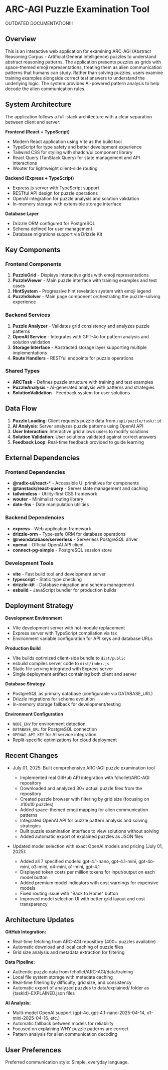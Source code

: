 # ARC-AGI Puzzle Examination Tool
OUTDATED DOCUMENTATION!!!
## Overview

This is an interactive web application for examining ARC-AGI (Abstract Reasoning Corpus - Artificial General Intelligence) puzzles to understand abstract reasoning patterns. The application presents puzzles as grids with space-themed emoji representations, treating them as alien communication patterns that humans can study. Rather than solving puzzles, users examine training examples alongside correct test answers to understand the underlying logic. The system provides AI-powered pattern analysis to help decode the alien communication rules.

## System Architecture

The application follows a full-stack architecture with a clear separation between client and server:

**Frontend (React + TypeScript)**
- Modern React application using Vite as the build tool
- TypeScript for type safety and better development experience
- Tailwind CSS for styling with shadcn/ui component library
- React Query (TanStack Query) for state management and API interactions
- Wouter for lightweight client-side routing

**Backend (Express + TypeScript)**
- Express.js server with TypeScript support
- RESTful API design for puzzle operations
- OpenAI integration for puzzle analysis and solution validation
- In-memory storage with extensible storage interface

**Database Layer**
- Drizzle ORM configured for PostgreSQL
- Schema defined for user management
- Database migrations support via Drizzle Kit

## Key Components

### Frontend Components

1. **PuzzleGrid** - Displays interactive grids with emoji representations
2. **PuzzleViewer** - Main puzzle interface with training examples and test cases  
3. **HintSystem** - Progressive hint revelation system with emoji legend
4. **PuzzleSolver** - Main page component orchestrating the puzzle-solving experience

### Backend Services

1. **Puzzle Analyzer** - Validates grid consistency and analyzes puzzle patterns
2. **OpenAI Service** - Integrates with GPT-4o for pattern analysis and solution validation
3. **Storage Interface** - Abstracted storage layer supporting multiple implementations
4. **Route Handlers** - RESTful endpoints for puzzle operations

### Shared Types

- **ARCTask** - Defines puzzle structure with training and test examples
- **PuzzleAnalysis** - AI-generated analysis with patterns and strategies
- **SolutionValidation** - Feedback system for user solutions

## Data Flow

1. **Puzzle Loading**: Client requests puzzle data from `/api/puzzle/task/:id`
2. **AI Analysis**: Server analyzes puzzle patterns using OpenAI API
3. **User Interaction**: Interactive grid allows users to modify solutions
4. **Solution Validation**: User solutions validated against correct answers
5. **Feedback Loop**: Real-time feedback provided to guide learning

## External Dependencies

### Frontend Dependencies
- **@radix-ui/react-*** - Accessible UI primitives for components
- **@tanstack/react-query** - Server state management and caching
- **tailwindcss** - Utility-first CSS framework
- **wouter** - Minimalist routing library
- **date-fns** - Date manipulation utilities

### Backend Dependencies
- **express** - Web application framework
- **drizzle-orm** - Type-safe ORM for database operations
- **@neondatabase/serverless** - Serverless PostgreSQL driver
- **openai** - Official OpenAI API client
- **connect-pg-simple** - PostgreSQL session store

### Development Tools
- **vite** - Fast build tool and development server
- **typescript** - Static type checking
- **drizzle-kit** - Database migration and schema management
- **esbuild** - JavaScript bundler for production builds

## Deployment Strategy

**Development Environment**
- Vite development server with hot module replacement
- Express server with TypeScript compilation via tsx
- Environment variable configuration for API keys and database URLs

**Production Build**
- Vite builds optimized client-side bundle to `dist/public`
- esbuild compiles server code to `dist/index.js`
- Static file serving integrated with Express server
- Single deployment artifact containing both client and server

**Database Strategy**
- PostgreSQL as primary database (configurable via DATABASE_URL)
- Drizzle migrations for schema evolution
- In-memory storage fallback for development/testing

**Environment Configuration**
- `NODE_ENV` for environment detection
- `DATABASE_URL` for PostgreSQL connection
- `OPENAI_API_KEY` for AI service integration
- Replit-specific optimizations for cloud deployment

## Recent Changes

- July 01, 2025: Built comprehensive ARC-AGI puzzle examination tool
  - Implemented real GitHub API integration with fchollet/ARC-AGI repository
  - Downloaded and analyzed 30+ actual puzzle files from the repository
  - Created puzzle browser with filtering by grid size (focusing on ≤10x10 puzzles)
  - Added space-themed emoji mapping for alien communication patterns
  - Integrated OpenAI API for puzzle pattern analysis and solving strategies
  - Built puzzle examination interface to view solutions without solving
  - Added automatic export of explained puzzles as JSON files

- Updated model selection with exact OpenAI models and pricing (July 01, 2025):
  - Added all 7 specified models: gpt-4.1-nano, gpt-4.1-mini, gpt-4o-mini, o3-mini, o4-mini, o1-mini, gpt-4.1
  - Displayed token costs per million tokens for input/output on each model button
  - Added premium model indicators with cost warnings for expensive models
  - Fixed routing issue with "Back to Home" button
  - Improved model selection UI with better grid layout and cost transparency

## Architecture Updates

**GitHub Integration:**
- Real-time fetching from ARC-AGI repository (400+ puzzles available)
- Automatic download and local caching of puzzle files
- Grid size analysis and metadata extraction for filtering

**Data Pipeline:**
- Authentic puzzle data from fchollet/ARC-AGI/data/training
- Local file system storage with metadata caching
- Real-time filtering by difficulty, grid size, and consistency
- Automatic export of analyzed puzzles to data/explained/ folder as {taskId}-EXPLAINED.json files

**AI Analysis:**
- Multi-model OpenAI support (gpt-4o, gpt-4.1-nano-2025-04-14, o1-mini-2025-04-16, etc.)
- Automatic fallback between models for reliability
- Focused on explaining WHY puzzle patterns are correct
- Pattern analysis for alien communication decoding

## User Preferences

Preferred communication style: Simple, everyday language.